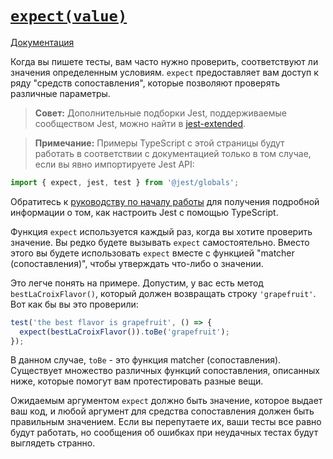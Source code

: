 # [`expect(value)`](../../index.md)

[Документация](https://jestjs.io/docs/expect)

Когда вы пишете тесты, вам часто нужно проверить, соответствуют ли значения определенным условиям. `expect` предоставляет вам доступ к ряду "средств сопоставления", которые позволяют проверять различные параметры.

> **Совет:** Дополнительные подборки Jest, поддерживаемые сообществом Jest, можно найти в [jest-extended](https://github.com/jest-community/jest-extended).

> **Примечание:** Примеры TypeScript с этой страницы будут работать в соответствии с документацией только в том случае, если вы явно импортируете Jest API:

```js
import { expect, jest, test } from '@jest/globals';
```

Обратитесь к [руководству по началу работы](https://jestjs.io/docs/getting-started#using-typescript) для получения подробной информации о том, как настроить Jest с помощью TypeScript.

Функция `expect` используется каждый раз, когда вы хотите проверить значение. Вы редко будете вызывать `expect` самостоятельно. Вместо этого вы будете использовать `expect` вместе с функцией "matcher (сопоставления)", чтобы утверждать что-либо о значении.

Это легче понять на примере. Допустим, у вас есть метод `bestLaCroixFlavor()`, который должен возвращать строку `'grapefruit'`. Вот как бы вы это проверили:

```js
test('the best flavor is grapefruit', () => {
  expect(bestLaCroixFlavor()).toBe('grapefruit');
});
```

В данном случае, `toBe` - это функция matcher (сопоставления). Существует множество различных функций сопоставления, описанных ниже, которые помогут вам протестировать разные вещи.

Ожидаемым аргументом `expect` должно быть значение, которое выдает ваш код, и любой аргумент для средства сопоставления должен быть правильным значением. Если вы перепутаете их, ваши тесты все равно будут работать, но сообщения об ошибках при неудачных тестах будут выглядеть странно.
